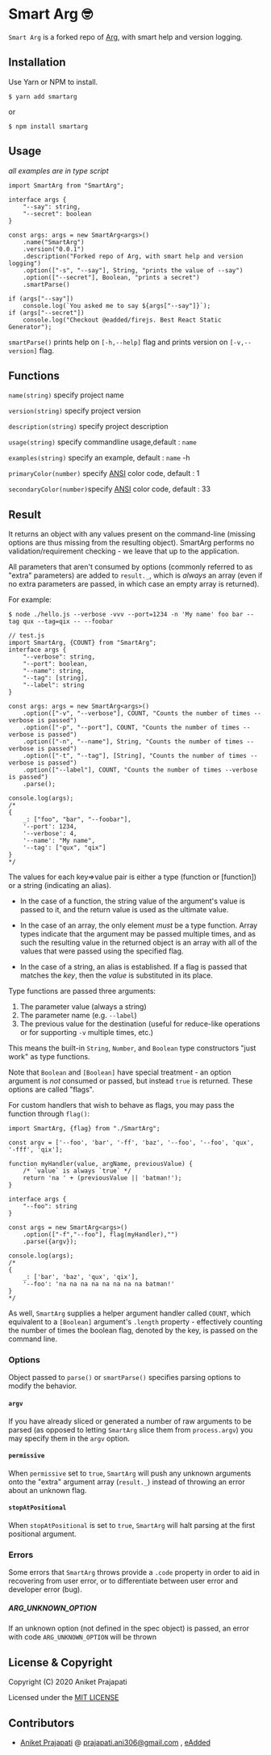 # Smart Arg 🤓

`Smart Arg` is a forked repo of [Arg](https://github.com/vercel/arg), with smart help and version logging.

## Installation

Use Yarn or NPM to install.

```console
$ yarn add smartarg
```

or

```console
$ npm install smartarg
```

## Usage
*all examples are in type script*
```
import SmartArg from "SmartArg";

interface args {
    "--say": string,
    "--secret": boolean
}

const args: args = new SmartArg<args>()
    .name("SmartArg")
    .version("0.0.1")
    .description("Forked repo of Arg, with smart help and version logging")
    .option(["-s", "--say"], String, "prints the value of --say")
    .option(["--secret"], Boolean, "prints a secret")
    .smartParse()

if (args["--say"])
    console.log(`You asked me to say ${args["--say"]}`);
if (args["--secret"])
    console.log("Checkout @eadded/firejs. Best React Static Generator");
```
```smartParse()``` prints help on ```[-h,--help]``` flag and prints version on ```[-v,--version]``` flag.

## Functions

```name(string)```          specify project name

```version(string)```       specify project version

```description(string)```   specify project description

```usage(string)```         specify commandline usage,default : ```name``` <flag>

```examples(string)```      specify an example, default : ```name``` -h

```primaryColor(number)```  specify [ANSI](https://en.wikipedia.org/wiki/ANSI_escape_code) color code, default : 1

```secondaryColor(number)```specify [ANSI](https://en.wikipedia.org/wiki/ANSI_escape_code) color code, default : 33

## Result

It returns an object with any values present on the command-line (missing options are thus
missing from the resulting object). SmartArg performs no validation/requirement checking - we
leave that up to the application.

All parameters that aren't consumed by options (commonly referred to as "extra" parameters)
are added to `result._`, which is _always_ an array (even if no extra parameters are passed,
in which case an empty array is returned).

For example:

```console
$ node ./hello.js --verbose -vvv --port=1234 -n 'My name' foo bar --tag qux --tag=qix -- --foobar
```

```
// test.js
import SmartArg, {COUNT} from "SmartArg";
interface args {
    "--verbose": string,
    "--port": boolean,
    "--name": string,
    "--tag": [string],
    "--label": string
}

const args: args = new SmartArg<args>()
    .option(["-v", "--verbose"], COUNT, "Counts the number of times --verbose is passed")
    .option(["-p", "--port"], COUNT, "Counts the number of times --verbose is passed")
    .option(["-n", "--name"], String, "Counts the number of times --verbose is passed")
    .option(["-t", "--tag"], [String], "Counts the number of times --verbose is passed")
    .option(["--label"], COUNT, "Counts the number of times --verbose is passed")
    .parse();

console.log(args);
/*
{
	_: ["foo", "bar", "--foobar"],
	'--port': 1234,
	'--verbose': 4,
	'--name': "My name",
	'--tag': ["qux", "qix"]
}
*/
```

The values for each key=&gt;value pair is either a type (function or [function]) or a string (indicating an alias).

- In the case of a function, the string value of the argument's value is passed to it,
  and the return value is used as the ultimate value.

- In the case of an array, the only element _must_ be a type function. Array types indicate
  that the argument may be passed multiple times, and as such the resulting value in the returned
  object is an array with all of the values that were passed using the specified flag.

- In the case of a string, an alias is established. If a flag is passed that matches the _key_,
  then the _value_ is substituted in its place.

Type functions are passed three arguments:

1. The parameter value (always a string)
2. The parameter name (e.g. `--label`)
3. The previous value for the destination (useful for reduce-like operations or for supporting `-v` multiple times, etc.)

This means the built-in `String`, `Number`, and `Boolean` type constructors "just work" as type functions.

Note that `Boolean` and `[Boolean]` have special treatment - an option argument is _not_ consumed or passed, but instead `true` is
returned. These options are called "flags".

For custom handlers that wish to behave as flags, you may pass the function through `flag()`:

```
import SmartArg, {flag} from "./SmartArg";

const argv = ['--foo', 'bar', '-ff', 'baz', '--foo', '--foo', 'qux', '-fff', 'qix'];

function myHandler(value, argName, previousValue) {
    /* `value` is always `true` */
    return 'na ' + (previousValue || 'batman!');
}

interface args {
    "--foo": string
}

const args = new SmartArg<args>()
    .option(["-f","--foo"], flag(myHandler),"")
    .parse({argv});

console.log(args);
/*
{
	_: ['bar', 'baz', 'qux', 'qix'],
	'--foo': 'na na na na na na na na batman!'
}
*/
```

As well, `SmartArg` supplies a helper argument handler called `COUNT`, which equivalent to a `[Boolean]` argument's `.length`
property - effectively counting the number of times the boolean flag, denoted by the key, is passed on the command line.

### Options

Object passed to `parse()` or `smartParse()` specifies parsing options to modify the behavior.

#### `argv`

If you have already sliced or generated a number of raw arguments to be parsed (as opposed to letting `SmartArg`
slice them from `process.argv`) you may specify them in the `argv` option.

#### `permissive`

When `permissive` set to `true`, `SmartArg` will push any unknown arguments
onto the "extra" argument array (`result._`) instead of throwing an error about
an unknown flag.

#### `stopAtPositional`

When `stopAtPositional` is set to `true`, `SmartArg` will halt parsing at the first
positional argument.

### Errors

Some errors that `SmartArg` throws provide a `.code` property in order to aid in recovering from user error, or to
differentiate between user error and developer error (bug).

##### ARG_UNKNOWN_OPTION

If an unknown option (not defined in the spec object) is passed, an error with code `ARG_UNKNOWN_OPTION` will be thrown

## License & Copyright
Copyright (C) 2020 Aniket Prajapati

Licensed under the [MIT LICENSE](LICENSE)

## Contributors
 + [Aniket Prajapati](https://github.com/aniketfuryrocks) @ prajapati.ani306@gmail.com , [eAdded](http://www.eadded.com)